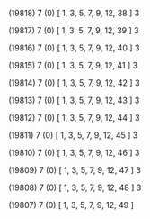 (19818) 7 (0) [ 1, 3, 5, 7, 9, 12, 38 ] 3 


(19817) 7 (0) [ 1, 3, 5, 7, 9, 12, 39 ] 3 


(19816) 7 (0) [ 1, 3, 5, 7, 9, 12, 40 ] 3 


(19815) 7 (0) [ 1, 3, 5, 7, 9, 12, 41 ] 3 


(19814) 7 (0) [ 1, 3, 5, 7, 9, 12, 42 ] 3 


(19813) 7 (0) [ 1, 3, 5, 7, 9, 12, 43 ] 3 


(19812) 7 (0) [ 1, 3, 5, 7, 9, 12, 44 ] 3 


(19811) 7 (0) [ 1, 3, 5, 7, 9, 12, 45 ] 3 


(19810) 7 (0) [ 1, 3, 5, 7, 9, 12, 46 ] 3 


(19809) 7 (0) [ 1, 3, 5, 7, 9, 12, 47 ] 3 


(19808) 7 (0) [ 1, 3, 5, 7, 9, 12, 48 ] 3 


(19807) 7 (0) [ 1, 3, 5, 7, 9, 12, 49 ]  

